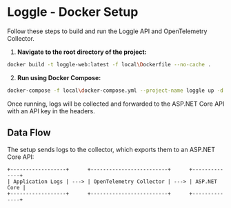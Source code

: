 # Loggle - Docker Setup

Follow these steps to build and run the Loggle API and OpenTelemetry Collector.

1. **Navigate to the root directory of the project:**
```sh
docker build -t loggle-web:latest -f local\Dockerfile --no-cache .
```
2. **Run using Docker Compose:**
```sh
docker-compose -f local\docker-compose.yml --project-name loggle up -d
```

Once running, logs will be collected and forwarded to the ASP.NET Core API with an API key in the headers.

## Data Flow
The setup sends logs to the collector, which exports them to an ASP.NET Core API:

```
+------------------+      +-------------------------+      +--------------+
| Application Logs | ---> | OpenTelemetry Collector | ---> | ASP.NET Core |
+------------------+      +-------------------------+      +--------------+
```